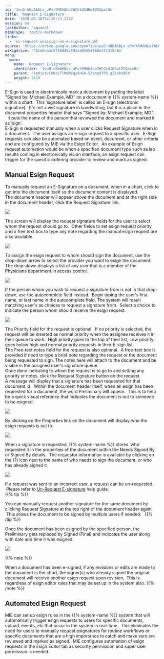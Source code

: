 ```yaml
---
id: '1euO-n8bAKbLv_aPvr0MAhALo7WCGiQ1dEwtZSIpxs8c'
title: 'Request E-Signature'
date: '2020-03-10T14:26:13.228Z'
version: 64
lastAuthor: 'aquandt'
mimeType: 'text/x-markdown'
links:
  - 'un-request-unassign-an-e-signature.md'
source: 'https://drive.google.com/open?id=1euO-n8bAKbLv_aPvr0MAhALo7WCGiQ1dEwtZSIpxs8c'
wikigdrive: '75ce6caac9758dd5c192aa0655418de357318c8a'
menu:
  main:
    name: 'Request E-Signature'
    identifier: '1euO-n8bAKbLv_aPvr0MAhALo7WCGiQ1dEwtZSIpxs8c'
    parent: '1eOjuYvCVKoiTlMeMzqy6HG8-S3ony9TFD_qIZvh3854'
    weight: 2410
---
```

E-Sign is used to electronically mark a document by putting the label "Signed by: Michael Example, MD" on a document in {{% system-name %}} within a chart.  This ‘signature label' is called an E-sign (electronic signature).  It's not a wet signature in handwriting, but it is a place in the document properties header that says "Signed by: Michael Example, MD".   It puts the name of the person that reviewed the document and marked it as ‘sign'.  
E-Sign is requested manually when a user clicks Request Signature when in a document.  The user assigns an e-sign request to a specific user.  E-Sign requests can also be automated based on event, document, or other criteria and are configured by MIE via the Esign Editor.  An example of Esign request automation would be when a specified document type such as lab results coming in electronically via an interface, an esign request can trigger for the specific ordering provider to review and mark as signed.  
  
## **Manual Esign Request**  
  
To manually request an E-Signature on a document, when in a chart, click to get into the document itself so the document content is displayed.  
The document header will appear above the document and at the right side in the document header, click the Request Signature link.

  
![](../request-e-signature.assets/c615b2c2c5ceacdb9d598d9cd60c9104.png)  


The screen will display the request signature fields for the user to select whom the request should go to.  Other fields to set esign request priority and a free text box to type any note regarding the manual esign request are also available.

  
![](../request-e-signature.assets/7a39470f0567b661f6bf561f711988d4.png)  


To assign the esign request to whom should sign the document, use the drop-down arrow to select the provider you want to esign the document. The drop-down displays a list of any user that is a member of the Physicians department in access control.

  
![](../request-e-signature.assets/0f617913656617ad3823f9ac063b619c.png)  


If the person whom you wish to request a signature from is not in that drop-down, use the autocomplete field instead.  Begin typing the user's first name, or last name in the autocomplete field. The system will result matching user's as choices to request a signature from.  Select a choice to indicate the person whom should receive the esign request.

  
![](../request-e-signature.assets/fc90bdd71982f3f688b0c35b4129b87f.png)  


The Priority field for the request is optional.  If no priority is selected, the request will be inserted as normal priority when the assignee receives it in their queue to work.  High priority goes to the top of their list, Low priority goes below high and normal priority requests in their E-sign list.  
The Free-text notes field for the request is also optional.  A free-text box is provided if need to type a brief note regarding the request or the document being requested to sign. The notes here will attach to the document and be visible in the assigned user's signature queue.  
Once done indicating to whom the request is to go to and setting any priority or notes, click the Request Signature button on the request.  
A message will display that a signature has been requested for that document id.  Within the document header itself, when an esign has been requested for a document, the word Preliminary will appear.  This is to help be a quick visual reference that indicates the document is out to someone to be esigned.

  
![](../request-e-signature.assets/e4b7bbc58c68c43dfa85b7af5f364dbd.png)  


By clicking on the Properties link on the document will display who the esign requests is out to.

  
![](../request-e-signature.assets/ceadecbec8afb8d873d317cf40ab9aa9.png)  


When a signature is requested, {{% system-name %}} stores ‘who' requested it in the properties of the document within the Needs Signed By or Signed By details.  The requestor information is available by clicking on the (?) icon next to the name of who needs to sign the document, or who has already signed it.

  
![](../request-e-signature.assets/836296ddb1f8998137ccec595aea47b0.png)  


If a request was sent to an incorrect user, a request can be un-requested.  Please refer to [Un-Request E-signature](un-request-unassign-an-e-signature.md) help guide.  
{{% tip %}}

You can manually request another signature for the same document by clicking Request Signature at the top right of the document header again.  This allows the document to be signed by multiple users if needed.  
{{% /tip %}}

Once the document has been esigned by the specified person, the Preliminary gets replaced by Signed (Final) and indicates the user along with date and time it was esigned.

  
![](../request-e-signature.assets/d069e19d50ce8fbe21b5b1184f358a80.png)  


{{% note %}}

When a document has been e-signed, if any revisions or edits are made to the document in the chart, the signer(s) who already signed the original document will receive another esign request upon revision.  This is regardless of esign editor rules that may be set up in the system also.
{{% /note %}}
  
## **Automated Esign Request**  

MIE can set up esign rules in the {{% system-name %}} system that will automatically trigger esign requests to users for specific documents, upload, events, etc that occur in the system in real-time.  This eliminates the need for users to manually request esignatures for routine workflows or specific documents that are a high importance to catch and make sure are reviewed and marked as signed.  MIE configures automation of esign requests in the Esign Editor tab as security permission and super user permission is needed.


